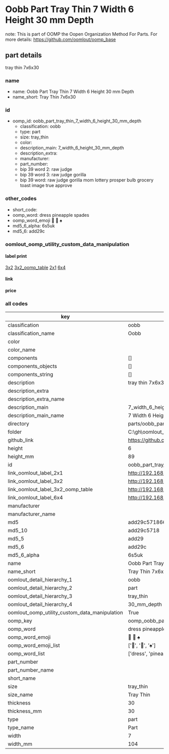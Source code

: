 # Oobb Part Tray Thin 7 Width 6 Height 30 mm Depth  

note: This is part of OOMP the Oopen Organization Method For Parts. For more details: https://github.com/oomlout/oomp_base

##  part details
  



tray thin 7x6x30



### name
* name: Oobb Part Tray Thin 7 Width 6 Height 30 mm Depth
* name_short: Tray Thin 7x6x30 
### id
* oomp_id: oobb_part_tray_thin_7_width_6_height_30_mm_depth
  * classification: oobb
  * type: part
  * size: tray_thin
  * color: 
  * description_main: 7_width_6_height_30_mm_depth
  * description_extra: 
  * manufacturer: 
  * part_number: 
  * bip 39 word 2: raw judge
  * bip 39 word 3: raw judge gorilla
  * bip 39 word: raw judge gorilla mom lottery prosper bulb grocery toast image true approve

### other_codes
* short_code: 
* oomp_word: dress pineapple spades
* oomp_word_emoji :dress: :pineapple: :spades:
* md5_6_alpha: 6s5uk
* md5_6: add29c






### oomlout_oomp_utility_custom_data_manipulation
#### label print
[3x2](http://192.168.1.245:1112/?label=oomp%206s5uk)
[3x2_oomp_table](http://192.168.1.108:1112/?label=oomp%206s5uk)
[2x1](http://192.168.1.242:1112/?label=oomp%206s5uk)
[6x4](http://192.168.1.55:1112/?label=oomp%206s5uk)    

#### link

                              

#### price







### all codes 
| key | value |  
| --- | --- |  
| classification | oobb |  
| classification_name | Oobb |  
| color |  |  
| color_name |  |  
| components | [] |  
| components_objects | [] |  
| components_string | [] |  
| description | tray thin 7x6x30 |  
| description_extra |  |  
| description_extra_name |  |  
| description_main | 7_width_6_height_30_mm_depth |  
| description_main_name | 7 Width 6 Height 30 mm Depth |  
| directory | parts/oobb_part_tray_thin_7_width_6_height_30_mm_depth |  
| folder | C:\gh\oomlout_oobb_version_4_generated_parts\parts\oobb_part_tray_thin_7_width_6_height_30_mm_depth |  
| github_link | https://github.com/oomlout/oomlout_oomp_part_src/tree/main/parts/oobb_part_tray_thin_7_width_6_height_30_mm_depth |  
| height | 6 |  
| height_mm | 89 |  
| id | oobb_part_tray_thin_7_width_6_height_30_mm_depth |  
| link_oomlout_label_2x1 | http://192.168.1.242:1112/?label=oomp%206s5uk |  
| link_oomlout_label_3x2 | http://192.168.1.245:1112/?label=oomp%206s5uk |  
| link_oomlout_label_3x2_oomp_table | http://192.168.1.108:1112/?label=oomp%206s5uk |  
| link_oomlout_label_6x4 | http://192.168.1.55:1112/?label=oomp%206s5uk |  
| manufacturer |  |  
| manufacturer_name |  |  
| md5 | add29c571866c3beb24208ecc95e2d94 |  
| md5_10 | add29c5718 |  
| md5_5 | add29 |  
| md5_6 | add29c |  
| md5_6_alpha | 6s5uk |  
| name | Oobb Part Tray Thin 7 Width 6 Height 30 mm Depth |  
| name_short | Tray Thin 7x6x30  |  
| oomlout_detail_hierarchy_1 | oobb |  
| oomlout_detail_hierarchy_2 | part |  
| oomlout_detail_hierarchy_3 | tray_thin |  
| oomlout_detail_hierarchy_4 | 30_mm_depth |  
| oomlout_oomp_utility_custom_data_manipulation | True |  
| oomp_key | oomp_oobb_part_tray_thin_7_width_6_height_30_mm_depth |  
| oomp_word | dress pineapple spades |  
| oomp_word_emoji | :dress: :pineapple: :spades: |  
| oomp_word_emoji_list | [':dress:', ':pineapple:', ':spades:'] |  
| oomp_word_list | ['dress', 'pineapple', 'spades'] |  
| part_number |  |  
| part_number_name |  |  
| short_name |  |  
| size | tray_thin |  
| size_name | Tray Thin |  
| thickness | 30 |  
| thickness_mm | 30 |  
| type | part |  
| type_name | Part |  
| width | 7 |  
| width_mm | 104 |  
